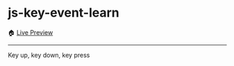 # js-key-event-learn
🏠 [Live Preview](https://js-key-event.deepeshdg.com/)

---

Key up, key down, key press 
